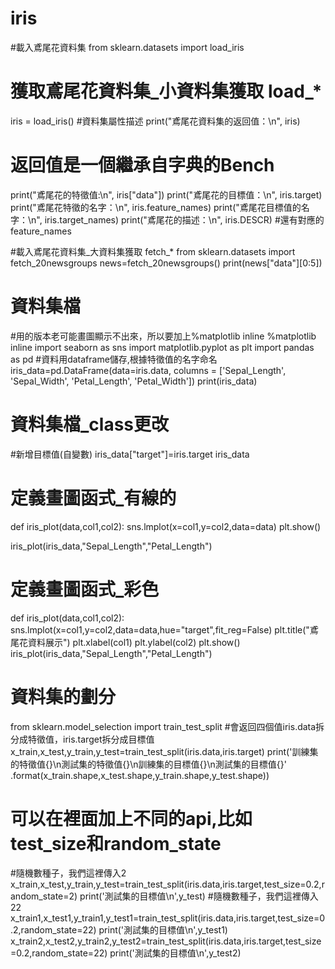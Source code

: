 # iris
#載入鳶尾花資料集
from sklearn.datasets import load_iris

# 獲取鳶尾花資料集_小資料集獲取 load_*
iris = load_iris()
#資料集屬性描述
print("鳶尾花資料集的返回值：\n", iris)
# 返回值是一個繼承自字典的Bench
print("鳶尾花的特徵值:\n", iris["data"])
print("鳶尾花的目標值：\n", iris.target)
print("鳶尾花特徵的名字：\n", iris.feature_names)
print("鳶尾花目標值的名字：\n", iris.target_names)
print("鳶尾花的描述：\n", iris.DESCR)
#還有對應的feature_names

#載入鳶尾花資料集_大資料集獲取 fetch_*
from sklearn.datasets import fetch_20newsgroups
news=fetch_20newsgroups()
print(news["data"][0:5])

# 資料集檔
#用的版本老可能畫圖顯示不出來，所以要加上%matplotlib inline
%matplotlib inline
import seaborn as sns
import matplotlib.pyplot as plt
import pandas as pd
#資料用dataframe儲存,根據特徵值的名字命名
iris_data=pd.DataFrame(data=iris.data, columns = ['Sepal_Length', 'Sepal_Width', 'Petal_Length', 'Petal_Width'])
print(iris_data)

# 資料集檔_class更改
#新增目標值(自變數)
iris_data["target"]=iris.target
iris_data

# 定義畫圖函式_有線的
def iris_plot(data,col1,col2):
    sns.lmplot(x=col1,y=col2,data=data)
    plt.show()
    
iris_plot(iris_data,"Sepal_Length","Petal_Length")

# 定義畫圖函式_彩色
def iris_plot(data,col1,col2):
    sns.lmplot(x=col1,y=col2,data=data,hue="target",fit_reg=False)
    plt.title("鳶尾花資料展示")
    plt.xlabel(col1)
    plt.ylabel(col2)
    plt.show()
iris_plot(iris_data,"Sepal_Length","Petal_Length")

# 資料集的劃分
from sklearn.model_selection import train_test_split
#會返回四個值iris.data拆分成特徵值，iris.target拆分成目標值
x_train,x_test,y_train,y_test=train_test_split(iris.data,iris.target)
print('訓練集的特徵值{}\n測試集的特徵值{}\n訓練集的目標值{}\n測試集的目標值{}'
      .format(x_train.shape,x_test.shape,y_train.shape,y_test.shape))

# 可以在裡面加上不同的api,比如test_size和random_state
#隨機數種子，我們這裡傳入2
x_train,x_test,y_train,y_test=train_test_split(iris.data,iris.target,test_size=0.2,random_state=2)
print('測試集的目標值\n',y_test)
#隨機數種子，我們這裡傳入22
x_train1,x_test1,y_train1,y_test1=train_test_split(iris.data,iris.target,test_size=0.2,random_state=22)
print('測試集的目標值\n',y_test1)
x_train2,x_test2,y_train2,y_test2=train_test_split(iris.data,iris.target,test_size=0.2,random_state=22)
print('測試集的目標值\n',y_test2)
